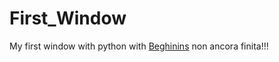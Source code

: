 # First_Window
My first window with python with [Beghinins](https://github.com/Beghinins)
non ancora finita!!!
